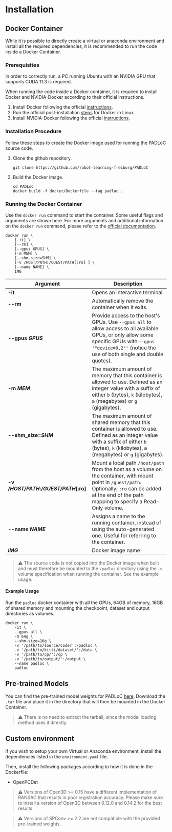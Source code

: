 # Installation

## Docker Container
While it is possible to directly create a virtual or anaconda environment and install all the required dependencies,
it is recommended to run the code inside a Docker Container.


### Prerequisites

In order to correctly run, a PC running Ubuntu with an NVIDIA GPU that supports CUDA 11.3 is required.

When running the code inside a Docker container, it is required to install Docker and
NVIDIA-Docker according to their official instructions.

1. Install Docker following the official [instructions](https://docs.docker.com/get-docker/).
2. Run the official post-installation [steps](https://docs.docker.com/engine/install/linux-postinstall/) for Docker in Linux.
3. Install NVIDIA-Docker following the official [instructions](https://docs.nvidia.com/datacenter/cloud-native/container-toolkit/install-guide.html#docker).

### Installation Procedure
Follow these steps to create the Docker image used for running the PADLoC source code.

1. Clone the github repository.
    ```shell
    git clone https://github.com/robot-learning-freiburg/PADLoC
   ```

2. Build the Docker image.
    ```shell
    cd PADLoC
    docker build -f docker/Dockerfile --tag padloc .
    ```

### Running the Docker Container
Use the `docker run` command to start the container. Some useful flags and arguments are shown here. For more arguments and additional information on the `docker run` command, please refer to the
[official documentation](https://docs.docker.com/engine/reference/run/).

```shell
docker run \
    [-it] \
    [--rm] \
    [--gpus GPUS] \
    [-m MEM] \
    [--shm-size=SHM] \
    [-v /HOST/PATH:/GUEST/PATH[:ro] ] \
    [--name NAME] \
    IMG
```

| Argument                                               | Description                                                                                                                                                                                                         |
|--------------------------------------------------------|---------------------------------------------------------------------------------------------------------------------------------------------------------------------------------------------------------------------|
| __-it__                                                | Opens an interactive terminal.                                                                                                                                                                                      |
| __--rm__                                               | Automatically remove the container when it exits.                                                                                                                                                                   |
| __--gpus__ ___GPUS___                                  | Provide access to the host's GPUs. Use ```--gpus all``` to allow access to all available GPUs, or only allow some specific GPUs with ```--gpus '"device=0,2"'``` (notice the use of both single and double quotes). |
| __-m__ ___MEM___                                       | The maximum amount of memory that this container is allowed to use. Defined as an integer value with a suffix of either ```b``` (bytes), ```k``` (kilobytes), ```m``` (megabytes) or ```g``` (gigabytes).           |
| __--shm_size=__***SHM***                               | The maximum amount of shared memory that this container is allowed to use. Defined as an integer value with a suffix of either ```b``` (bytes), ```k``` (kilobytes), ```m``` (megabytes) or ```g``` (gigabytes).    |
| __-v__ ___/HOST/PATH___**:**___/GUEST/PATH___**[:ro]** | Mount a local path `/host/path` from the host as a volume on the container, with mount point in `/guest/path`. Optionally, `:ro` can be added at the end of the path mapping to specify a Read-Only volume.         |
| __--name__ ___NAME___                                  | Assigns a name to the running container, instead of using the auto-generated one. Useful for referring to the container.                                                                                            |
| ___IMG___                                              | Docker image name                                                                                                                                                                                                   |

> &#x26a0;&#xfe0f; The source code is not copied into the Docker image when built and must therefore be mounted to the
> `/padloc` directory using the `-v` volume specification when running the container. See the example usage. 

#### Example Usage

Run the `padloc` docker container with all the GPUs, 64GB of memory, 16GB of shared memory and mounting the checkpoint,
dataset and output directories as volumes.

```shell
docker run \
    -it \
    --gpus all \
    -m 64g \
    --shm-size=16g \
    -v '/path/to/source/code/':/padloc \
    -v '/path/to/kitti/dataset/':/data \
    -v '/path/to/cp/':/cp \
    -v '/path/to/output/':/output \
    --name padloc \
    padloc
```

## Pre-trained Models
You can find the pre-trained model weights for PADLoC [here](http://padloc.informatik.uni-freiburg.de/download/padloc_20220527_191054_lastiter.tar).
Download the `.tar` file and place it in the directory that will then be mounted in the Docker Container.

> &#x26a0;&#xfe0f; There is no need to extract the tarball, since the model loading method uses it directly.


## Custom environment

If you wish to setup your own Virtual or Anaconda environment, install the dependencies listed in the `environment.yaml` file.

Then, install the following packages according to how it is done in the Dockerfile:
* OpenPCDet

>  &#x26a0;&#xfe0f; Versions of Open3D >= 0.15 have a different implementation of RANSAC that results in poor registration accuracy.
> Please make sure to install a version of Open3D between 0.12.0 and 0.14.2 for the best results.

> &#x26a0;&#xfe0f; Versions of SPConv >= 2.2 are not compatible with the provided pre-trained weights. 
